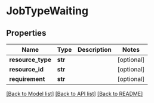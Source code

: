 # JobTypeWaiting

## Properties
Name | Type | Description | Notes
------------ | ------------- | ------------- | -------------
**resource_type** | **str** |  | [optional] 
**resource_id** | **str** |  | [optional] 
**requirement** | **str** |  | [optional] 

[[Back to Model list]](../README.md#documentation-for-models) [[Back to API list]](../README.md#documentation-for-api-endpoints) [[Back to README]](../README.md)


